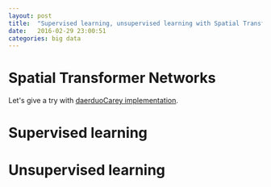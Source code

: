 ```yaml
---
layout: post
title:  "Supervised learning, unsupervised learning with Spatial Transformer Networks tutorial in Caffe and Tensorflow : let's see a document classifier"
date:   2016-02-29 23:00:51
categories: big data
---
```



# Spatial Transformer Networks

Let's give a try with [daerduoCarey implementation](https://github.com/daerduoCarey/SpatialTransformerLayer).


# Supervised learning


# Unsupervised learning
